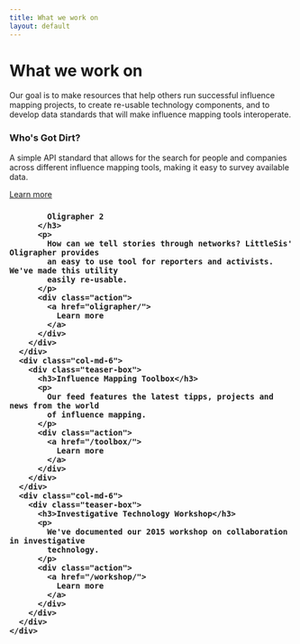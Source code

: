 ```yaml
---
title: What we work on
layout: default
---
```


<h1 class="page-heading">What we work on</h1>

<div class="row">
  <div class="col-md-12">
    <div class="row">
      <div class="col-md-12">
        <p>
          Our goal is to make resources that help others run successful influence mapping
          projects, to create re-usable technology components, and to develop data
          standards that will make influence mapping tools interoperate.
        </p>
      </div>
      <div class="col-md-6">
        <div class="teaser-box">
          <h3>
            <i class="fa fa-search" aria-hidden="true"></i>
            Who's Got Dirt?
          </h3>
          <p>
            A simple API standard that allows for the search for people and
            companies across different influence mapping tools, making it easy
            to survey available data.
          </p>
          <div class="action">
            <a href="whosgotdirt/">
              Learn more
            </a>
          </div>
        </div>
      </div>
      <div class="col-md-6">
        <div class="teaser-box">
          <h3>
            <i class="fa fa-share-alt" aria-hidden="true"></i>

            Oligrapher 2
          </h3>
          <p>
            How can we tell stories through networks? LittleSis' Oligrapher provides
            an easy to use tool for reporters and activists. We've made this utility
            easily re-usable.
          </p>
          <div class="action">
            <a href="oligrapher/">
              Learn more
            </a>
          </div>
        </div>
      </div>
      <div class="col-md-6">
        <div class="teaser-box">
          <h3>Influence Mapping Toolbox</h3>
          <p>
            Our feed features the latest tipps, projects and news from the world
            of influence mapping.
          </p>
          <div class="action">
            <a href="/toolbox/">
              Learn more
            </a>
          </div>
        </div>
      </div>
      <div class="col-md-6">
        <div class="teaser-box">
          <h3>Investigative Technology Workshop</h3>
          <p>
            We've documented our 2015 workshop on collaboration in investigative
            technology. 
          </p>
          <div class="action">
            <a href="/workshop/">
              Learn more
            </a>
          </div>
        </div>
      </div>
    </div>
  </div>
</div>
